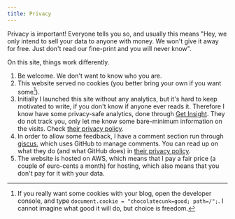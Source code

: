 ```yaml
---
title: Privacy
---
```


Privacy is important!
Everyone tells you so, and usually this means "Hey, we only intend to sell your data to anyone with money. We won't give it away for free. Just don't read our fine-print and you will never know".

On this site, things work differently.

1. Be welcome. We don't want to know who you are.
1. This website served no cookies (you better bring your own if you want some[^want-some]).
1. Initially I launched this site without any analytics, but it's hard to keep motivated to write, if you don't know if anyone ever reads it. Therefore I know have some privacy-safe analytics, done through [Get Insight][1]. They do not track you, only let me know some bare-minimum information on the visits. Check [their privacy policy][2].
1. In order to allow some feedback, I have a comment section run through [giscus][3], which uses GitHub to manage comments. You can read up on what they do (and what GitHub does) in [their privacy policy][4].
1. The website is hosted on AWS, which means that I pay a fair price (a couple of euro-cents a month) for hosting, which also means that you don't pay for it with your data.

[^want-some]: If you really want some cookies with your blog, open the developer console, and type `document.cookie = "chocolatecunk=good; path=/";`. I cannot imagine what good it will do, but choice is freedom.


[1]: https://getinsights.io
[2]: https://getinsights.io/privacy
[3]: https://giscus.app
[4]: https://github.com/giscus/giscus/blob/main/PRIVACY-POLICY.md
